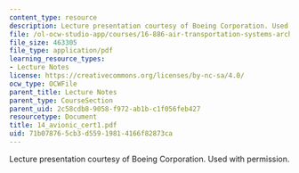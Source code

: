 ```yaml
---
content_type: resource
description: Lecture presentation courtesy of Boeing Corporation. Used with permission.
file: /ol-ocw-studio-app/courses/16-886-air-transportation-systems-architecting-spring-2004/71b078765cb3d55919814166f82873ca_14_avionic_cert1.pdf
file_size: 463305
file_type: application/pdf
learning_resource_types:
- Lecture Notes
license: https://creativecommons.org/licenses/by-nc-sa/4.0/
ocw_type: OCWFile
parent_title: Lecture Notes
parent_type: CourseSection
parent_uid: 2c58cdb8-9058-f972-ab1b-c1f056feb427
resourcetype: Document
title: 14_avionic_cert1.pdf
uid: 71b07876-5cb3-d559-1981-4166f82873ca
---
```

Lecture presentation courtesy of Boeing Corporation. Used with permission.